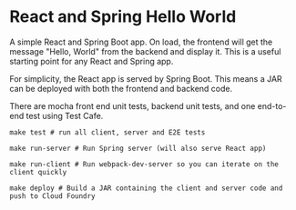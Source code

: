 React and Spring Hello World
=

A simple React and Spring Boot app. On load, the frontend will get the message "Hello, World" from the backend and display it. This is a useful starting point for any React and Spring app.


For simplicity, the React app is served by Spring Boot. This means a JAR can be deployed with both the frontend and backend code.

There are  mocha front end unit tests, backend unit tests, and one end-to-end test using Test Cafe.
```
make test # run all client, server and E2E tests 

make run-server # Run Spring server (will also serve React app)

make run-client # Run webpack-dev-server so you can iterate on the client quickly

make deploy # Build a JAR containing the client and server code and push to Cloud Foundry
```

